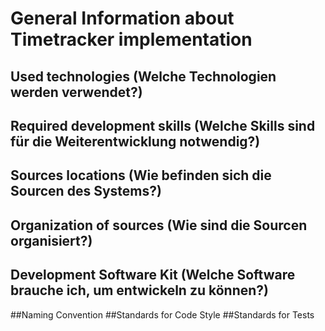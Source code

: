 # General Information about Timetracker implementation

## Used technologies (Welche Technologien werden verwendet?)
## Required development skills (Welche Skills sind für die Weiterentwicklung notwendig?)
## Sources locations (Wie befinden sich die Sourcen des Systems?)
## Organization of sources (Wie sind die Sourcen organisiert?)
## Development Software Kit (Welche Software brauche ich, um entwickeln zu können?)

##Naming Convention
##Standards for Code Style
##Standards for Tests
